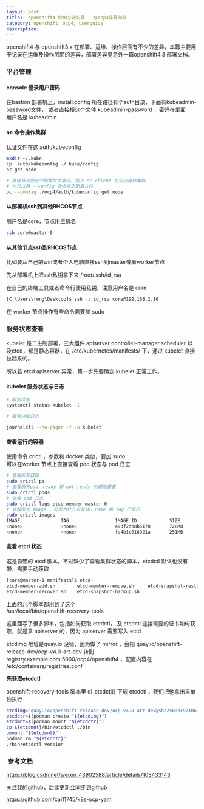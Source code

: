 ```yaml
---
layout: post
title:  openshift4 使用方法记录 - 与ocp3差异部分
category: openshift，ocp4, userguide
description: 
---
```


openshift4 与 openshift3.x 在部署、运维、操作层面有不少的差异，本篇主要用于记录在运维及操作层面的差异，部署差异见另外一篇openshift4.3 部署文档。

### 平台管理

#### console 登录用户密码
在bastion 部署机上，install.config 所在路径有个auth目录，下面有kubeadmin-password文件， 或者直接搜这个文件 kubeadmin-password ，密码在里面  
用户名是 kubeadmin

#### oc 命令操作集群
认证文件在这 auth/kubeconfig

```bash
mkdir ~/.kube
cp  auth/kubeconfig ~/.kube/config
oc get node

# 其他节点把这个配置文件拿去，装上 oc client 也可以操作集群
# 也可以用 --config 命令指定配置文件
oc --config ./ocp4/auth/kubeconfig get node
```

#### 从部署机ssh到其他RHCOS节点

用户名是core，节点用主机名
```bash
ssh core@master-0 
```

#### 从其他节点ssh到RHCOS节点
比如要从自己的win或者个人电脑直接ssh到master或者worker节点

先从部署机上把ssh私钥拿下来 /root/.ssh/id_rsa

在自己的终端工具或者命令行使用私钥，注意用户名是 core

```bash
[C:\Users\feng\Desktop]$ ssh -i id_rsa core@192.168.2.16

```

在 worker 节点操作有些命令需要加 sudo 

#### 


### 服务状态查看

kubelet 是二进制部署，三大组件 apiserver controller-manager scheduler 以及etcd，都是静态容器，在 /etc/kubernetes/manifests/ 下，通过 kubelet 直接拉起来的。

所以若 etcd apiserver 异常，第一步先要确定 kubelet 正常工作。

#### kubelet 服务状态与日志

```bash
# 服务状态
systemctl status kubelet -l

# 服务详细日志

journalctl --no-pager -f -u kubelet
```

#### 查看运行的容器

使用命令 crictl ，参数和 docker 类似，要加 sudo  
可以在worker 节点上直接查看 pod 状态与 pod 日志

```bash
# 查看所有容器
sudo crictl ps
# 查看所有pod，ready 和 not ready 的都能查看
sudo crictl pods
# 查看 pod 日志
sudo crictl logs etcd-member-master-0 
# 查看所有 image ，可是为什么只有ID，name 和 tag 不显示
sudo crictl images
IMAGE               TAG                 IMAGE ID            SIZE
<none>              <none>              493f2db8b5178       728MB
<none>              <none>              fa4b1c816921a       251MB

```


#### 查看 etcd 状态

这是自带的 etcd 脚本，不过缺少了查看集群状态的脚本，etcdctl 默认也没有带，需要手动获取  
```bash
[core@master-1 manifests]$ etcd-
etcd-member-add.sh        etcd-member-remove.sh     etcd-snapshot-restore.sh  
etcd-member-recover.sh    etcd-snapshot-backup.sh   
```

上面的几个脚本都用到了这个  
/usr/local/bin/openshift-recovery-tools

这里面写了很多脚本，包括如何获取 etcdctl， 及 etcdctl 连接需要的证书如何获取，就是拿 apiserver 的，因为 apiserver 需要写入 etcd

etcdimg 地址是quay.io 没错，因为做了 mirror ，会把 quay.io/openshift-release-dev/ocp-v4.0-art-dev 转到 registry.example.com:5000/ocp4/openshift4 ，配置内容在  /etc/containers/registries.conf

**先获取etcdctl**

openshift-recovery-tools 脚本里 dl_etcdctl() 下载 etcdctl ，我们把他拿出来单独执行

```bash
etcdimg="quay.io/openshift-release-dev/ocp-v4.0-art-dev@sha256:bc97106373ffddb5b7afe2a9010de54098c95545a654c7990b882680528c29e3"
etcdctr=$(podman create "${etcdimg}")
etcdmnt=$(podman mount "${etcdctr}")
cp ${etcdmnt}/bin/etcdctl ./bin
umount "${etcdmnt}"
podman rm "${etcdctr}"
./bin/etcdctl version
```







###  参考文档
https://blog.csdn.net/weixin_43902588/article/details/103433143


关注我的github，后续更新会同步到github

https://github.com/cai11745/k8s-ocp-yaml

